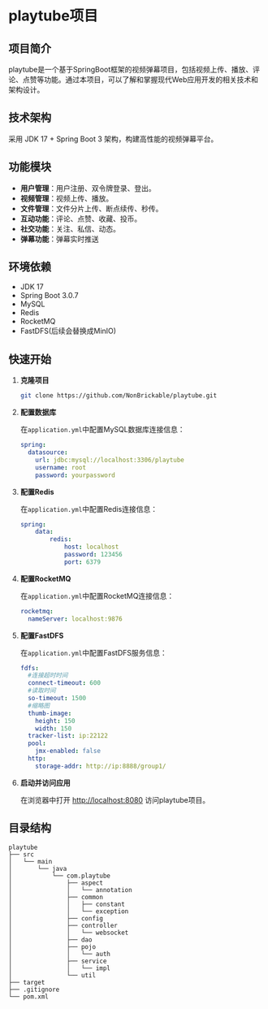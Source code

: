 # playtube项目

## 项目简介

playtube是一个基于SpringBoot框架的视频弹幕项目，包括视频上传、播放、评论、点赞等功能。通过本项目，可以了解和掌握现代Web应用开发的相关技术和架构设计。

## 技术架构

采用 JDK 17 + Spring Boot 3 架构，构建高性能的视频弹幕平台。

## 功能模块

- **用户管理**：用户注册、双令牌登录、登出。
- **视频管理**：视频上传、播放。
- **文件管理**：文件分片上传、断点续传、秒传。
- **互动功能**：评论、点赞、收藏、投币。
- **社交功能**：关注、私信、动态。
- **弹幕功能**：弹幕实时推送

## 环境依赖

- JDK 17
- Spring Boot 3.0.7
- MySQL
- Redis
- RocketMQ
- FastDFS(后续会替换成MinIO)

## 快速开始

1. **克隆项目**

    ```bash
    git clone https://github.com/NonBrickable/playtube.git
    ```

2. **配置数据库**

    在`application.yml`中配置MySQL数据库连接信息：

    ```yaml
    spring:
      datasource:
        url: jdbc:mysql://localhost:3306/playtube
        username: root
        password: yourpassword
    ```

3. **配置Redis**

    在`application.yml`中配置Redis连接信息：

    ```yaml
    spring:
        data:
            redis:
                host: localhost
                password: 123456
                port: 6379
    ```
    
4. **配置RocketMQ**

    在`application.yml`中配置RocketMQ连接信息：

    ```yaml
    rocketmq:
      nameServer: localhost:9876
    ```

5. **配置FastDFS**

    在`application.yml`中配置FastDFS服务信息：

    ```yaml
    fdfs:
      #连接超时时间
      connect-timeout: 600
      #读取时间
      so-timeout: 1500
      #缩略图
      thumb-image:
        height: 150
        width: 150
      tracker-list: ip:22122
      pool:
        jmx-enabled: false
      http:
        storage-addr: http://ip:8888/group1/
    ```
4. **启动并访问应用**

    在浏览器中打开 [http://localhost:8080](http://localhost:8080) 访问playtube项目。

## 目录结构

```plaintext
playtube
├── src
│   └── main
│       └── java
│           └── com.playtube
│               ├── aspect
│               │   └── annotation
│               ├── common
│               │   ├── constant
│               │   └── exception
│               ├── config
│               ├── controller
│               │   └── websocket
│               ├── dao
│               ├── pojo
│               │   └── auth
│               ├── service
│               │   └── impl
│               └── util
├── target
├── .gitignore
└── pom.xml
